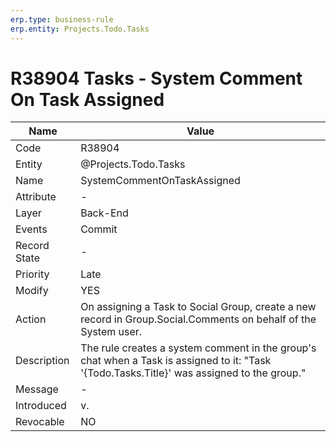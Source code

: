 ```yaml
---
erp.type: business-rule
erp.entity: Projects.Todo.Tasks 
---
```


# R38904 Tasks - System Comment On Task Assigned

| Name | Value |
| ---- | ----- |
| Code | R38904|
| Entity | @Projects.Todo.Tasks 
| Name | SystemCommentOnTaskAssigned |
| Attribute | - |
| Layer | Back-End |
| Events | Commit |
| Record State | - |
| Priority | Late |
| Modify | YES |
| Action | On assigning a Task to Social Group, create a new record in Group.Social.Comments on behalf of the System user.|
| Description| The rule creates a system comment in the group's chat when a Task is assigned to it: "Task '{Todo.Tasks.Title}' was assigned to the group."|
| Message | - |
| Introduced |v.|
| Revocable | NO |
